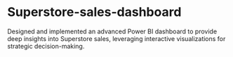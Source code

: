 # Superstore-sales-dashboard
 Designed and implemented an advanced Power BI dashboard to provide deep insights into Superstore sales, leveraging interactive visualizations for strategic decision-making.
